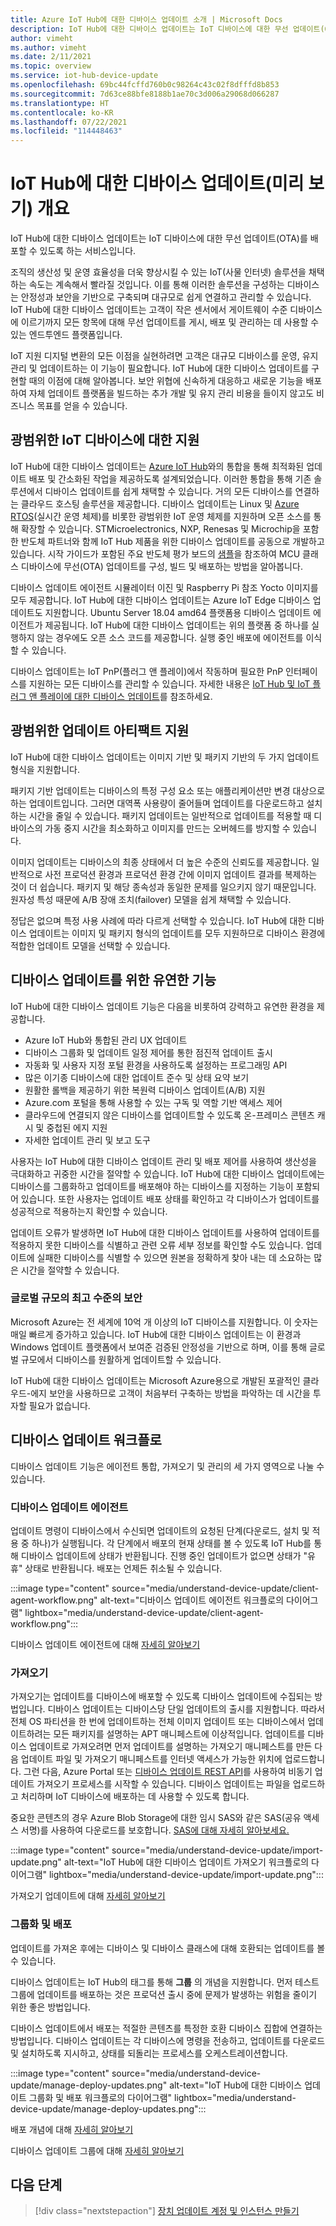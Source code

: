 ```yaml
---
title: Azure IoT Hub에 대한 디바이스 업데이트 소개 | Microsoft Docs
description: IoT Hub에 대한 디바이스 업데이트는 IoT 디바이스에 대한 무선 업데이트(OTA)를 배포할 수 있도록 하는 서비스입니다.
author: vimeht
ms.author: vimeht
ms.date: 2/11/2021
ms.topic: overview
ms.service: iot-hub-device-update
ms.openlocfilehash: 69bc44fcffd760b0c98264c43c02f8dfffd8b853
ms.sourcegitcommit: 7d63ce88bfe8188b1ae70c3d006a29068d066287
ms.translationtype: HT
ms.contentlocale: ko-KR
ms.lasthandoff: 07/22/2021
ms.locfileid: "114448463"
---
```

# <a name="device-update-for-iot-hub-preview-overview"></a>IoT Hub에 대한 디바이스 업데이트(미리 보기) 개요

IoT Hub에 대한 디바이스 업데이트는 IoT 디바이스에 대한 무선 업데이트(OTA)를 배포할 수 있도록 하는 서비스입니다.

조직의 생산성 및 운영 효율성을 더욱 향상시킬 수 있는 IoT(사물 인터넷) 솔루션을 채택하는 속도는 계속해서 빨라질 것입니다. 이를 통해 이러한 솔루션을 구성하는 디바이스는 안정성과 보안을 기반으로 구축되며 대규모로 쉽게 연결하고 관리할 수 있습니다. IoT Hub에 대한 디바이스 업데이트는 고객이 작은 센서에서 게이트웨이 수준 디바이스에 이르기까지 모든 항목에 대해 무선 업데이트를 게시, 배포 및 관리하는 데 사용할 수 있는 엔드투엔드 플랫폼입니다. 

IoT 지원 디지털 변환의 모든 이점을 실현하려면 고객은 대규모 디바이스를 운영, 유지 관리 및 업데이트하는 이 기능이 필요합니다. IoT Hub에 대한 디바이스 업데이트를 구현할 때의 이점에 대해 알아봅니다. 보안 위협에 신속하게 대응하고 새로운 기능을 배포하여 자체 업데이트 플랫폼을 빌드하는 추가 개발 및 유지 관리 비용을 들이지 않고도 비즈니스 목표를 얻을 수 있습니다.

## <a name="support-for-a-wide-range-of-iot-devices"></a>광범위한 IoT 디바이스에 대한 지원


IoT Hub에 대한 디바이스 업데이트는 [Azure IoT Hub](https://azure.microsoft.com/en-us/services/iot-hub/)와의 통합을 통해 최적화된 업데이트 배포 및 간소화된 작업을 제공하도록 설계되었습니다. 이러한 통합을 통해 기존 솔루션에서 디바이스 업데이트를 쉽게 채택할 수 있습니다. 거의 모든 디바이스를 연결하는 클라우드 호스팅 솔루션을 제공합니다. 디바이스 업데이트는 Linux 및 [Azure RTOS](https://azure.microsoft.com/en-us/services/rtos/)(실시간 운영 체제)를 비롯한 광범위한 IoT 운영 체제를 지원하며 오픈 소스를 통해 확장할 수 있습니다. STMicroelectronics, NXP, Renesas 및 Microchip을 포함한 반도체 파트너와 함께 IoT Hub 제품을 위한 디바이스 업데이트를 공동으로 개발하고 있습니다. 시작 가이드가 포함된 주요 반도체 평가 보드의 [샘플](https://github.com/azure-rtos/samples/tree/PublicPreview/ADU)을 참조하여 MCU 클래스 디바이스에 무선(OTA) 업데이트를 구성, 빌드 및 배포하는 방법을 알아봅니다. 

디바이스 업데이트 에이전트 시뮬레이터 이진 및 Raspberry Pi 참조 Yocto 이미지를 모두 제공합니다.
IoT Hub에 대한 디바이스 업데이트는 Azure IoT Edge 디바이스 업데이트도 지원합니다. Ubuntu Server 18.04 amd64 플랫폼용 디바이스 업데이트 에이전트가 제공됩니다. IoT Hub에 대한 디바이스 업데이트는 위의 플랫폼 중 하나를 실행하지 않는 경우에도 오픈 소스 코드를 제공합니다. 실행 중인 배포에 에이전트를 이식할 수 있습니다.

디바이스 업데이트는 IoT PnP(플러그 앤 플레이)에서 작동하며 필요한 PnP 인터페이스를 지원하는 모든 디바이스를 관리할 수 있습니다. 자세한 내용은 [IoT Hub 및 IoT 플러그 앤 플레이에 대한 디바이스 업데이트](device-update-plug-and-play.md)를 참조하세요.

## <a name="support-for-a-wide-range-of-update-artifacts"></a>광범위한 업데이트 아티팩트 지원

IoT Hub에 대한 디바이스 업데이트는 이미지 기반 및 패키지 기반의 두 가지 업데이트 형식을 지원합니다.

패키지 기반 업데이트는 디바이스의 특정 구성 요소 또는 애플리케이션만 변경 대상으로 하는 업데이트입니다. 그러면 대역폭 사용량이 줄어들며 업데이트를 다운로드하고 설치하는 시간을 줄일 수 있습니다. 패키지 업데이트는 일반적으로 업데이트를 적용할 때 디바이스의 가동 중지 시간을 최소화하고 이미지를 만드는 오버헤드를 방지할 수 있습니다.

이미지 업데이트는 디바이스의 최종 상태에서 더 높은 수준의 신뢰도를 제공합니다. 일반적으로 사전 프로덕션 환경과 프로덕션 환경 간에 이미지 업데이트 결과를 복제하는 것이 더 쉽습니다. 패키지 및 해당 종속성과 동일한 문제를 일으키지 않기 때문입니다.
원자성 특성 때문에 A/B 장애 조치(failover) 모델을 쉽게 채택할 수 있습니다.

정답은 없으며 특정 사용 사례에 따라 다르게 선택할 수 있습니다. IoT Hub에 대한 디바이스 업데이트는 이미지 및 패키지 형식의 업데이트를 모두 지원하므로 디바이스 환경에 적합한 업데이트 모델을 선택할 수 있습니다.

## <a name="flexible-features-for-updating-devices"></a>디바이스 업데이트를 위한 유연한 기능

IoT Hub에 대한 디바이스 업데이트 기능은 다음을 비롯하여 강력하고 유연한 환경을 제공합니다.

* Azure IoT Hub와 통합된 관리 UX 업데이트
* 디바이스 그룹화 및 업데이트 일정 제어를 통한 점진적 업데이트 출시
* 자동화 및 사용자 지정 포털 환경을 사용하도록 설정하는 프로그래밍 API
* 많은 이기종 디바이스에 대한 업데이트 준수 및 상태 요약 보기
* 원활한 롤백을 제공하기 위한 복원력 디바이스 업데이트(A/B) 지원
* Azure.com 포털을 통해 사용할 수 있는 구독 및 역할 기반 액세스 제어
* 클라우드에 연결되지 않은 디바이스를 업데이트할 수 있도록 온-프레미스 콘텐츠 캐시 및 중첩된 에지 지원
* 자세한 업데이트 관리 및 보고 도구 

사용자는 IoT Hub에 대한 디바이스 업데이트 관리 및 배포 제어를 사용하여 생산성을 극대화하고 귀중한 시간을 절약할 수 있습니다. IoT Hub에 대한 디바이스 업데이트에는 디바이스를 그룹화하고 업데이트를 배포해야 하는 디바이스를 지정하는 기능이 포함되어 있습니다. 또한 사용자는 업데이트 배포 상태를 확인하고 각 디바이스가 업데이트를 성공적으로 적용하는지 확인할 수 있습니다.

업데이트 오류가 발생하면 IoT Hub에 대한 디바이스 업데이트를 사용하여 업데이트를 적용하지 못한 디바이스를 식별하고 관련 오류 세부 정보를 확인할 수도 있습니다. 업데이트에 실패한 디바이스를 식별할 수 있으면 원본을 정확하게 찾아 내는 데 소요하는 많은 시간을 절약할 수 있습니다.

### <a name="best-in-class-security-at-global-scale"></a>글로벌 규모의 최고 수준의 보안

Microsoft Azure는 전 세계에 10억 개 이상의 IoT 디바이스를 지원합니다. 이 숫자는 매일 빠르게 증가하고 있습니다. IoT Hub에 대한 디바이스 업데이트는 이 환경과 Windows 업데이트 플랫폼에서 보여준 검증된 안정성을 기반으로 하며, 이를 통해 글로벌 규모에서 디바이스를 원활하게 업데이트할 수 있습니다.

IoT Hub에 대한 디바이스 업데이트는 Microsoft Azure용으로 개발된 포괄적인 클라우드-에지 보안을 사용하므로 고객이 처음부터 구축하는 방법을 파악하는 데 시간을 투자할 필요가 없습니다.


## <a name="device-update-workflows"></a>디바이스 업데이트 워크플로

디바이스 업데이트 기능은 에이전트 통합, 가져오기 및 관리의 세 가지 영역으로 나눌 수 있습니다.

### <a name="device-update-agent"></a>디바이스 업데이트 에이전트

업데이트 명령이 디바이스에서 수신되면 업데이트의 요청된 단계(다운로드, 설치 및 적용 중 하나)가 실행됩니다. 각 단계에서 배포의 현재 상태를 볼 수 있도록 IoT Hub를 통해 디바이스 업데이트에 상태가 반환됩니다. 진행 중인 업데이트가 없으면 상태가 "유휴" 상태로 반환됩니다. 배포는 언제든 취소될 수 있습니다.

:::image type="content" source="media/understand-device-update/client-agent-workflow.png" alt-text="디바이스 업데이트 에이전트 워크플로의 다이어그램" lightbox="media/understand-device-update/client-agent-workflow.png":::

디바이스 업데이트 에이전트에 대해 [자세히 알아보기](device-update-agent-overview.md) 

### <a name="importing"></a>가져오기

가져오기는 업데이트를 디바이스에 배포할 수 있도록 디바이스 업데이트에 수집되는 방법입니다. 디바이스 업데이트는 디바이스당 단일 업데이트의 출시를 지원합니다. 따라서 전체 OS 파티션을 한 번에 업데이트하는 전체 이미지 업데이트 또는 디바이스에서 업데이트하려는 모든 패키지를 설명하는 APT 매니페스트에 이상적입니다. 업데이트를 디바이스 업데이트로 가져오려면 먼저 업데이트를 설명하는 가져오기 매니페스트를 만든 다음 업데이트 파일 및 가져오기 매니페스트를 인터넷 액세스가 가능한 위치에 업로드합니다. 그런 다음, Azure Portal 또는 [디바이스 업데이트 REST API](/rest/api/deviceupdate/)를 사용하여 비동기 업데이트 가져오기 프로세스를 시작할 수 있습니다. 디바이스 업데이트는 파일을 업로드하고 처리하며 IoT 디바이스에 배포하는 데 사용할 수 있도록 합니다.

중요한 콘텐츠의 경우 Azure Blob Storage에 대한 임시 SAS와 같은 SAS(공유 액세스 서명)를 사용하여 다운로드를 보호합니다. [SAS에 대해 자세히 알아보세요.](../storage/common/storage-sas-overview.md)

:::image type="content" source="media/understand-device-update/import-update.png" alt-text="IoT Hub에 대한 디바이스 업데이트 가져오기 워크플로의 다이어그램" lightbox="media/understand-device-update/import-update.png":::

가져오기 업데이트에 대해 [자세히 알아보기](import-concepts.md) 

### <a name="grouping-and-deployment"></a>그룹화 및 배포

업데이트를 가져온 후에는 디바이스 및 디바이스 클래스에 대해 호환되는 업데이트를 볼 수 있습니다.

디바이스 업데이트는 IoT Hub의 태그를 통해 **그룹** 의 개념을 지원합니다. 먼저 테스트 그룹에 업데이트를 배포하는 것은 프로덕션 출시 중에 문제가 발생하는 위험을 줄이기 위한 좋은 방법입니다.

디바이스 업데이트에서 배포는 적절한 콘텐츠를 특정한 호환 디바이스 집합에 연결하는 방법입니다. 디바이스 업데이트는 각 디바이스에 명령을 전송하고, 업데이트를 다운로드 및 설치하도록 지시하고, 상태를 되돌리는 프로세스를 오케스트레이션합니다.

:::image type="content" source="media/understand-device-update/manage-deploy-updates.png" alt-text="IoT Hub에 대한 디바이스 업데이트 그룹화 및 배포 워크플로의 다이어그램" lightbox="media/understand-device-update/manage-deploy-updates.png":::

배포 개념에 대해 [자세히 알아보기](device-update-compliance.md)

디바이스 업데이트 그룹에 대해 [자세히 알아보기](device-update-groups.md)


## <a name="next-steps"></a>다음 단계

> [!div class="nextstepaction"]
> [장치 업데이트 계정 및 인스턴스 만들기](create-device-update-account.md)
